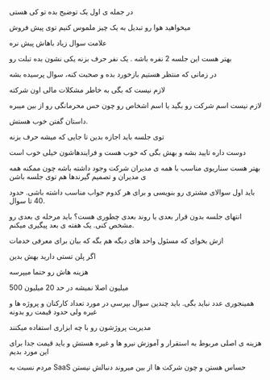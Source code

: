 در جمله ی اول یک توضیح بده تو کی هستی

میخواهید هوا رو تبدیل به یک چیز ملموس کنیم توی پیش فروش

علامت سوال زیاد باهاش پیش نره

بهتر هست این جلسه 2 نفره باشه . یک نفر حرف بزنه یکی نشون بده تبلت رو

در زمانی که منتظر هستیم بازخورد بده و صحبت کنه، سوال پرسیده بشه

لازم نیست که بگی به خاطر مشکلات مالی اون شرکته

لازم نیست اسم شرکت رو بگید یا اسم اشخاص رو چون حس محرمانگی رو از بین میبره

داستان گفتن خوب هستش.

توی جلسه باید اجازه بدین تا جایی که میشه حرف بزنه

دوست داره تایید بشه و بهش بگی که خوب هست و فرایندهاشون خیلی خوب است

بهتر هست سناریوی مناسب با همه ی مدیران شرکت وجود داشته باشه چون ممکنه همه ی مدیران و تصمیم گیرندها هم توی جلسه باشن

باید اول سوالای مشتری رو بنویسی و برای هر کدوم جواب مناسب داشته باشی. حدود 40 تا سوال.

انتهای جلسه بدون قرار بعدی یا روند بعدی چطوری هست؟ باید مرحله ی بعدی رو مشخص کنی. یک هفته ی بعد پیگیری میکنم.

ازش بخوای که مسئول واحد های دیگه هم بگه که بیان برای معرفی خدمات

اگر پلن تستی دارید بهش بدین

هزینه هاش رو حتما میپرسه

500 میلیون اصلا نمیشه در حد 20 میلیون

همینجوری عدد نباید بگی. باید چندین سوال بپرسی در مورد تعداد کارکنان و پروژه ها و غیره ولی حدود قیمت رو بدونه

مدیریت پروژشون رو با چه ابزاری استفاده میکنند

هزینه ی اصلی مربوط به استقرار و آموزش نیرو ها و غیره هستش و باید قیمت جدا برای این مورد بدیم

مردم نسبت به SaaS حساس هستن و چون شرکت ها از بین میروند دنبالش نیستن